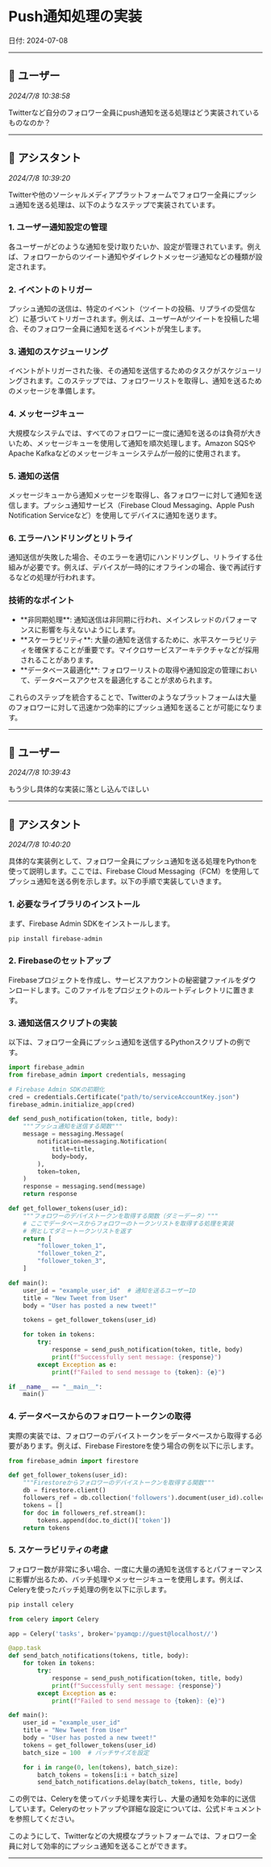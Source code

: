 # Push通知処理の実装

日付: 2024-07-08

---

## 👤 ユーザー
*2024/7/8 10:38:58*

Twitterなど自分のフォロワー全員にpush通知を送る処理はどう実装されているものなのか？

---

## 🤖 アシスタント
*2024/7/8 10:39:20*

Twitterや他のソーシャルメディアプラットフォームでフォロワー全員にプッシュ通知を送る処理は、以下のようなステップで実装されています。

### 1. ユーザー通知設定の管理
各ユーザーがどのような通知を受け取りたいか、設定が管理されています。例えば、フォロワーからのツイート通知やダイレクトメッセージ通知などの種類が設定されます。

### 2. イベントのトリガー
プッシュ通知の送信は、特定のイベント（ツイートの投稿、リプライの受信など）に基づいてトリガーされます。例えば、ユーザーAがツイートを投稿した場合、そのフォロワー全員に通知を送るイベントが発生します。

### 3. 通知のスケジューリング
イベントがトリガーされた後、その通知を送信するためのタスクがスケジューリングされます。このステップでは、フォロワーリストを取得し、通知を送るためのメッセージを準備します。

### 4. メッセージキュー
大規模なシステムでは、すべてのフォロワーに一度に通知を送るのは負荷が大きいため、メッセージキューを使用して通知を順次処理します。Amazon SQSやApache Kafkaなどのメッセージキューシステムが一般的に使用されます。

### 5. 通知の送信
メッセージキューから通知メッセージを取得し、各フォロワーに対して通知を送信します。プッシュ通知サービス（Firebase Cloud Messaging、Apple Push Notification Serviceなど）を使用してデバイスに通知を送ります。

### 6. エラーハンドリングとリトライ
通知送信が失敗した場合、そのエラーを適切にハンドリングし、リトライする仕組みが必要です。例えば、デバイスが一時的にオフラインの場合、後で再試行するなどの処理が行われます。

### 技術的なポイント
- \*\*非同期処理\*\*: 通知送信は非同期に行われ、メインスレッドのパフォーマンスに影響を与えないようにします。
- \*\*スケーラビリティ\*\*: 大量の通知を送信するために、水平スケーラビリティを確保することが重要です。マイクロサービスアーキテクチャなどが採用されることがあります。
- \*\*データベース最適化\*\*: フォロワーリストの取得や通知設定の管理において、データベースアクセスを最適化することが求められます。

これらのステップを統合することで、Twitterのようなプラットフォームは大量のフォロワーに対して迅速かつ効率的にプッシュ通知を送ることが可能になります。

---

## 👤 ユーザー
*2024/7/8 10:39:43*

もう少し具体的な実装に落とし込んでほしい

---

## 🤖 アシスタント
*2024/7/8 10:40:20*

具体的な実装例として、フォロワー全員にプッシュ通知を送る処理をPythonを使って説明します。ここでは、Firebase Cloud Messaging（FCM）を使用してプッシュ通知を送る例を示します。以下の手順で実装していきます。

### 1. 必要なライブラリのインストール
まず、Firebase Admin SDKをインストールします。

```sh
pip install firebase-admin
```

### 2. Firebaseのセットアップ
Firebaseプロジェクトを作成し、サービスアカウントの秘密鍵ファイルをダウンロードします。このファイルをプロジェクトのルートディレクトリに置きます。

### 3. 通知送信スクリプトの実装
以下は、フォロワー全員にプッシュ通知を送信するPythonスクリプトの例です。

```python
import firebase_admin
from firebase_admin import credentials, messaging

# Firebase Admin SDKの初期化
cred = credentials.Certificate("path/to/serviceAccountKey.json")
firebase_admin.initialize_app(cred)

def send_push_notification(token, title, body):
    """プッシュ通知を送信する関数"""
    message = messaging.Message(
        notification=messaging.Notification(
            title=title,
            body=body,
        ),
        token=token,
    )
    response = messaging.send(message)
    return response

def get_follower_tokens(user_id):
    """フォロワーのデバイストークンを取得する関数（ダミーデータ）"""
    # ここでデータベースからフォロワーのトークンリストを取得する処理を実装
    # 例としてダミートークンリストを返す
    return [
        "follower_token_1",
        "follower_token_2",
        "follower_token_3",
    ]

def main():
    user_id = "example_user_id"  # 通知を送るユーザーID
    title = "New Tweet from User"
    body = "User has posted a new tweet!"

    tokens = get_follower_tokens(user_id)

    for token in tokens:
        try:
            response = send_push_notification(token, title, body)
            print(f"Successfully sent message: {response}")
        except Exception as e:
            print(f"Failed to send message to {token}: {e}")

if __name__ == "__main__":
    main()
```

### 4. データベースからのフォロワートークンの取得
実際の実装では、フォロワーのデバイストークンをデータベースから取得する必要があります。例えば、Firebase Firestoreを使う場合の例を以下に示します。

```python
from firebase_admin import firestore

def get_follower_tokens(user_id):
    """Firestoreからフォロワーのデバイストークンを取得する関数"""
    db = firestore.client()
    followers_ref = db.collection('followers').document(user_id).collection('tokens')
    tokens = []
    for doc in followers_ref.stream():
        tokens.append(doc.to_dict()['token'])
    return tokens
```

### 5. スケーラビリティの考慮
フォロワー数が非常に多い場合、一度に大量の通知を送信するとパフォーマンスに影響が出るため、バッチ処理やメッセージキューを使用します。例えば、Celeryを使ったバッチ処理の例を以下に示します。

```sh
pip install celery
```

```python
from celery import Celery

app = Celery('tasks', broker='pyamqp://guest@localhost//')

@app.task
def send_batch_notifications(tokens, title, body):
    for token in tokens:
        try:
            response = send_push_notification(token, title, body)
            print(f"Successfully sent message: {response}")
        except Exception as e:
            print(f"Failed to send message to {token}: {e}")

def main():
    user_id = "example_user_id"
    title = "New Tweet from User"
    body = "User has posted a new tweet!"
    tokens = get_follower_tokens(user_id)
    batch_size = 100  # バッチサイズを設定

    for i in range(0, len(tokens), batch_size):
        batch_tokens = tokens[i:i + batch_size]
        send_batch_notifications.delay(batch_tokens, title, body)
```

この例では、Celeryを使ってバッチ処理を実行し、大量の通知を効率的に送信しています。Celeryのセットアップや詳細な設定については、公式ドキュメントを参照してください。

このようにして、Twitterなどの大規模なプラットフォームでは、フォロワー全員に対して効率的にプッシュ通知を送ることができます。

---
